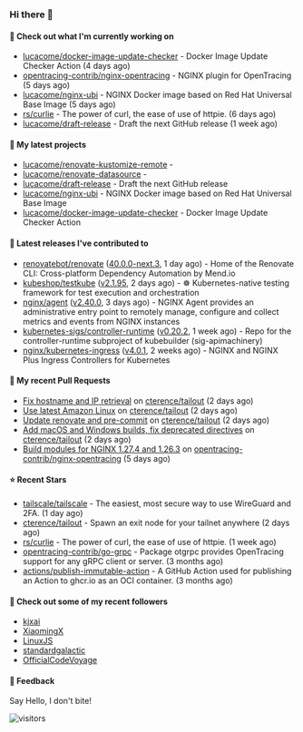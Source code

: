### Hi there 👋

#### 👷 Check out what I'm currently working on

- [lucacome/docker-image-update-checker](https://github.com/lucacome/docker-image-update-checker) - Docker Image Update Checker Action (4 days ago)
- [opentracing-contrib/nginx-opentracing](https://github.com/opentracing-contrib/nginx-opentracing) - NGINX plugin for OpenTracing (5 days ago)
- [lucacome/nginx-ubi](https://github.com/lucacome/nginx-ubi) - NGINX Docker image based on Red Hat Universal Base Image (5 days ago)
- [rs/curlie](https://github.com/rs/curlie) - The power of curl, the ease of use of httpie. (6 days ago)
- [lucacome/draft-release](https://github.com/lucacome/draft-release) - Draft the next GitHub release (1 week ago)

#### 🌱 My latest projects

- [lucacome/renovate-kustomize-remote](https://github.com/lucacome/renovate-kustomize-remote) - 
- [lucacome/renovate-datasource](https://github.com/lucacome/renovate-datasource) - 
- [lucacome/draft-release](https://github.com/lucacome/draft-release) - Draft the next GitHub release
- [lucacome/nginx-ubi](https://github.com/lucacome/nginx-ubi) - NGINX Docker image based on Red Hat Universal Base Image
- [lucacome/docker-image-update-checker](https://github.com/lucacome/docker-image-update-checker) - Docker Image Update Checker Action

#### 🔭 Latest releases I've contributed to

- [renovatebot/renovate](https://github.com/renovatebot/renovate) ([40.0.0-next.3](https://github.com/renovatebot/renovate/releases/tag/40.0.0-next.3), 1 day ago) - Home of the Renovate CLI: Cross-platform Dependency Automation by Mend.io
- [kubeshop/testkube](https://github.com/kubeshop/testkube) ([v2.1.95](https://github.com/kubeshop/testkube/releases/tag/v2.1.95), 2 days ago) - ☸️ Kubernetes-native testing framework for test execution and orchestration
- [nginx/agent](https://github.com/nginx/agent) ([v2.40.0](https://github.com/nginx/agent/releases/tag/v2.40.0), 3 days ago) - NGINX Agent provides an administrative entry point to remotely manage, configure and collect metrics and events from NGINX instances
- [kubernetes-sigs/controller-runtime](https://github.com/kubernetes-sigs/controller-runtime) ([v0.20.2](https://github.com/kubernetes-sigs/controller-runtime/releases/tag/v0.20.2), 1 week ago) - Repo for the controller-runtime subproject of kubebuilder (sig-apimachinery)
- [nginx/kubernetes-ingress](https://github.com/nginx/kubernetes-ingress) ([v4.0.1](https://github.com/nginx/kubernetes-ingress/releases/tag/v4.0.1), 2 weeks ago) - NGINX and  NGINX Plus Ingress Controllers for Kubernetes

#### 🔨 My recent Pull Requests

- [Fix hostname and IP retrieval](https://github.com/cterence/tailout/pull/178) on [cterence/tailout](https://github.com/cterence/tailout) (2 days ago)
- [Use latest Amazon Linux](https://github.com/cterence/tailout/pull/177) on [cterence/tailout](https://github.com/cterence/tailout) (2 days ago)
- [Update renovate and pre-commit](https://github.com/cterence/tailout/pull/176) on [cterence/tailout](https://github.com/cterence/tailout) (2 days ago)
- [Add macOS and Windows builds, fix deprecated directives](https://github.com/cterence/tailout/pull/175) on [cterence/tailout](https://github.com/cterence/tailout) (2 days ago)
- [Build modules for NGINX 1.27.4 and 1.26.3](https://github.com/opentracing-contrib/nginx-opentracing/pull/794) on [opentracing-contrib/nginx-opentracing](https://github.com/opentracing-contrib/nginx-opentracing) (5 days ago)

#### ⭐ Recent Stars

- [tailscale/tailscale](https://github.com/tailscale/tailscale) - The easiest, most secure way to use WireGuard and 2FA. (1 day ago)
- [cterence/tailout](https://github.com/cterence/tailout) - Spawn an exit node for your tailnet anywhere (2 days ago)
- [rs/curlie](https://github.com/rs/curlie) - The power of curl, the ease of use of httpie. (1 week ago)
- [opentracing-contrib/go-grpc](https://github.com/opentracing-contrib/go-grpc) - Package otgrpc provides OpenTracing support for any gRPC client or server. (3 months ago)
- [actions/publish-immutable-action](https://github.com/actions/publish-immutable-action) - A GitHub Action used for publishing an Action to ghcr.io as an OCI container.  (3 months ago)

#### 👯 Check out some of my recent followers

- [kjxai](https://github.com/kjxai)
- [XiaomingX](https://github.com/XiaomingX)
- [LinuxJS](https://github.com/LinuxJS)
- [standardgalactic](https://github.com/standardgalactic)
- [OfficialCodeVoyage](https://github.com/OfficialCodeVoyage)

#### 💬 Feedback

Say Hello, I don't bite!

![visitors](https://visitor-badge.laobi.icu/badge?page_id=lucacome.visitor-badge)
#

